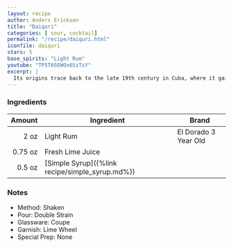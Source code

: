 ```yaml
---
layout: recipe
author: Anders Erickson
title: "Daiquri"
categories: [ sour, cocktail]
permalink: "/recipe/daiquri.html"
iconfile: daiquri
stars: 5
base_spirits: "Light Rum"
youtube: "TP5T65EWOx65zTsY"
excerpt: |
  Its origins trace back to the late 19th century in Cuba, where it gained popularity among American miners working in the Santiago de Cuba region. The Daiquiri's enduring appeal lies in its balance of sweet, sour, and tart flavors.
---
```


### Ingredients

|  Amount | Ingredient                                      | Brand                |
| ------: | ----------------------------------------------- | -------------------- |
|    2 oz | Light Rum                                       | El Dorado 3 Year Old |
| 0.75 oz | Fresh Lime Juice                                |
|  0.5 oz | [Simple Syrup]({%link recipe/simple_syrup.md%}) |

### Notes

- Method: Shaken
- Pour: Double Strain
- Glassware: Coupe
- Garnish: Lime Wheel
- Special Prep: None
